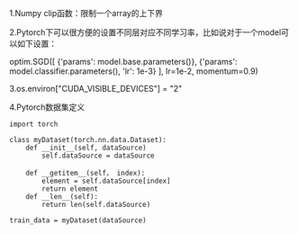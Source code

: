 1.Numpy clip函数：限制一个array的上下界

2.Pytorch下可以很方便的设置不同层对应不同学习率，比如说对于一个model可以如下设置：

optim.SGD([
                {'params': model.base.parameters()},
                {'params': model.classifier.parameters(), 'lr': 1e-3}
            ], lr=1e-2, momentum=0.9)

3.os.environ["CUDA_VISIBLE_DEVICES"] = "2"

4.Pytorch数据集定义

```
import torch

class myDataset(torch.nn.data.Dataset):
    def __init__(self, dataSource)
        self.dataSource = dataSource

    def __getitem__(self， index):
        element = self.dataSource[index]
        return element
    def __len__(self):
        return len(self.dataSource)

train_data = myDataset(dataSource)
```


